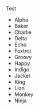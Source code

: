 Test
- Alpha
- Baker
- Charlie
- Delta
- Echo
- Foxtrot
- Groovy
- Happy
- Indigo
- Jackel
- King
- Lion
- Monkey
- Ninja
